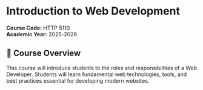 # Introduction to Web Development  
**Course Code:** HTTP 5110  
**Academic Year:** 2025-2026  

## 📌 Course Overview  
This course will introduce students to the roles and responsibilities of a Web Developer. Students will learn fundamental web technologies, tools, and best practices essential for developing modern websites.  
